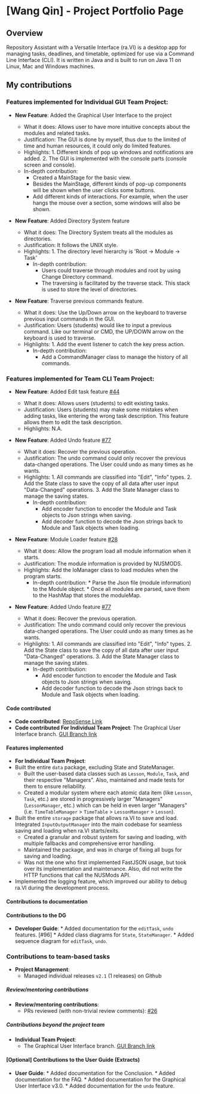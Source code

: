 # [Wang Qin] - Project Portfolio Page

## Overview
Repository Assistant with a Versatile Interface (ra.VI) is a desktop app for managing tasks, deadlines, and timetable, optimized for use via a Command Line Interface (CLI). It is written in Java and is built to run on Java 11 on Linux, Mac and Windows machines.

## My contributions
### Features implemented for Individual GUI Team Project:

* **New Feature**: Added the Graphical User Interface to the project
    * What it does: Allows user to have more intuitive concepts about the modules and related tasks.
    * Justification: The GUI is done by myself, thus due to the limited of time and human resources, it could only do limited features.
    * Highlights: 1. Different kinds of pop up windows and notifications are added.
                  2. The GUI is implemented with the console parts (console screen and console).
    * In-depth contribution:
        * Created a MainStage for the basic view.
        * Besides the MainStage, different kinds of pop-up components will be shown when the user clicks some buttons.
        * Add different kinds of interactions. For example, when the user hangs the mouse over a section, some windows will also be shown.

* **New Feature**: Added Directory System feature
    * What it does: The Directory System treats all the modules as directories. 
    * Justification: It follows the UNIX style. 
    * Highlights: 1. The directory level hierarchy is 'Root -> Module -> Task'
        * In-depth contribution:
            * Users could traverse through modules and root by using Change Directory command.
            * The traversing is facilitated by the traverse stack. This stack is used to store the level of directories.

* **New Feature**: Traverse previous commands feature.
    * What it does: Use the Up/Down arrow on the keyboard to traverse previous input commands in the GUI.
    * Justification: Users (students) would like to input a previous command. Like our terminal or CMD, the UP/DOWN arrow on the keyboard is used to traverse.
    * Highlights: 1. Add the event listener to catch the key press action.
        * In-depth contribution:
            * Add a CommandManager class to manage the history of all commands.

### Features implemented for Team CLI Team Project:

* **New Feature**: Added Edit task feature [#44](https://github.com/AY2021S1-CS2113T-T09-2/tp/pull/44)
    * What it does: Allows users (students) to edit existing tasks.
    * Justification: Users (students) may make some mistakes when adding tasks, like entering the wrong task description. This feature allows them to edit the task description.
    * Highlights: N.A.
    
* **New Feature**: Added Undo feature [#77](https://github.com/AY2021S1-CS2113T-T09-2/tp/pull/77)
    * What it does: Recover the previous operation.
    * Justification: The undo command could only recover the previous data-changed operations. The User could undo as many times as he wants. 
    * Highlights: 1. All commands are classified into "Edit", "Info" types.
                  2. Add the State class to save the copy of all data after user input "Data-Changed" operations.
                  3. Add the State Manager class to manage the saving states.
        * In-depth contribution:
            * Add encoder function to encoder the Module and Task objects to Json strings when saving.
            * Add decoder function to decode the Json strings back to Module and Task objects when loading.

* **New Feature**: Module Loader feature [#28](https://github.com/AY2021S1-CS2113T-T09-2/tp/pull/28)
    * What it does: Allow the program load all module information when it starts.
    * Justification: The module information is provided by NUSMODS.
    * Highlights: Add the IoManager class to load modules when the program starts.
        * In-depth contribution:
                * Parse the Json file (module information) to the Module object.
                * Once all modules are parsed, save them to the HashMap that stores the moduleMap.

    
* **New Feature**: Added Undo feature [#77](https://github.com/AY2021S1-CS2113T-T09-2/tp/pull/77)
    * What it does: Recover the previous operation.
    * Justification: The undo command could only recover the previous data-changed operations. The User could undo as many times as he wants. 
    * Highlights: 1. All commands are classified into "Edit", "Info" types.
                  2. Add the State class to save the copy of all data after user input "Data-Changed" operations.
                  3. Add the State Manager class to manage the saving states.
        * In-depth contribution:
            * Add encoder function to encoder the Module and Task objects to Json strings when saving.
            * Add decoder function to decode the Json strings back to Module and Task objects when loading.


#### Code contributed
* **Code contributed**: [RepoSense Link](https://nus-cs2113-ay2021s1.github.io/tp-dashboard/#breakdown=true&search=wangqinNick)
* **Code contributed For Individual Team Project**: The Graphical User Interface branch. [GUI Branch link](https://github.com/wangqinNick/tp/tree/branch-iptp)

#### Features implemented
* **For Individual Team Project**:
* Built the entire `data` package, excluding State and StateManager.
    * Built the user-based data classes such as `Lesson`, `Module`, `Task`, and their respective "Managers". Also,
    maintained and made tests for them to ensure reliability.
    * Created a modular system where each atomic data item (like `Lesson`, `Task`, etc.) are stored in progressively 
    larger "Managers" (`LessonManager`, etc.) which can be held in even larger "Managers"
    (i.e. `TimeTableManager` > `TimeTable` > `LessonManager` > `Lesson`).
* Built the entire `storage` package that allows ra.VI to save and load. Integrated `InputOutputManager`
into the main codebase for seamless saving and loading when ra.VI starts/exits.
    * Created a granular and robust system for saving and loading, with multiple fallbacks and comprehensive error
    handling.
    * Maintained the package, and was in charge of fixing all bugs for saving and loading.
    * Was not the one who first implemented FastJSON usage, but took over its implementation and maintenance. Also,
    did not write the HTTP functions that call the NUSMods API.
* Implemented the logging feature, which improved our ability to debug ra.VI during the development process.


#### Contributions to documentation
#### Contributions to the DG
* **Developer Guide**:
        * Added documentation for the `editTask`, `undo` features. [#96]
        * Added class diagrams for `State`, `StateManager`. 
        * Added sequence diagram for `editTask`, `undo`. 
        
### Contributions to team-based tasks
* **Project Management**:
    * Managed individual releases `v2.1` (1 releases) on Github

##### Review/mentoring contributions
* **Review/mentoring contributions**:
    * PRs reviewed (with non-trivial review comments): [#26](https://github.com/AY2021S1-CS2113T-T09-2/tp/pull/26)

##### Contributions beyond the project team
* **Individual Team Project**:
    * The Graphical User Interface branch. [GUI Branch link](https://github.com/wangqinNick/tp/tree/branch-iptp)
    
#### [Optional] Contributions to the User Guide (Extracts)
* **User Guide**:
        * Added documentation for the Conclusion. 
        * Added documentation for the FAQ. 
        * Added documentation for the Graphical User Interface v3.0. 
        * Added documentation for the `undo` feature. 
